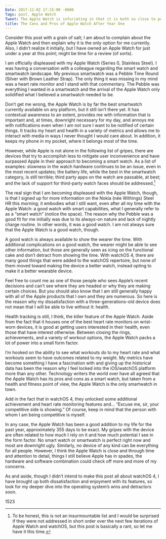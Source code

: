 ```yaml
---
Date: 2017-11-02 17:15:00 -0600
Tags: post, Apple Watch
Tweet: The Apple Watch is infuriating in that it is both so close to perfection and still not a great watch.
title: The Cons and Pros of Apple Watch After Year One
---
```


Consider this post with a grain of salt; I am about to complain about the Apple Watch and then explain why it is the only option for me currently. Also, I didn’t realize it initially, but I have owned an Apple Watch for just under a year at this point; might be time for a review (of sorts).

I am officially displeased with my Apple Watch (Series 0, Stainless Steel). I was having a conversation with a colleague regarding the smart watch and smartwatch landscape. My previous smartwatch was a Pebble Time Round (Silver with Brown Leather Strap). The only thing it was missing in my mind was a heart rate monitor and I stand with that commentary. The Pebble was everything I wanted in a smartwatch and the arrival of the Apple Watch only solidified what I believed a smartwatch needed to be. 

Don’t get me wrong, the Apple Watch is by far the best smartwatch currently available on any platform, but it still isn’t there yet. It has contextual awareness to an extent, provides me with information that is important and, at times, downright necessary for my day, and annoys me with notifications even when I am not sure I want to be notified of certain things. It tracks my heart and health in a variety of metrics and allows me to interact with media in ways I never thought I would care about. In addition, it keeps my phone in my pocket, where it belongs most of the time.

However, while Apple is not alone in the following list of gripes, there are devices that try to accomplish less to mitigate user inconvenience and have surpassed Apple in their approach to becoming a smart watch. As a list of examples: slowness in the watch hardware continues to be an issue, even in the most recent updates; the battery life, while the best in the smartwatch category, is still terrible; third party apps on the watch are passable, at best; and the lack of support for third-party watch faces should be addressed.[^1]

The real sign that I am becoming displeased with the Apple Watch, though, is that I signed up for more information on the Nokia (née Withings) Steel HR this morning; it embodies what I still want, even after all my time with the Apple Watch: a good watch with smart capabilities, what I generally refer to as a “smart watch” (notice the space). The reason why the Pebble was a good fit for me initially was due to its always-on nature and lack of nightly charge routine. In other words, it was a good watch. I am not always sure that the Apple Watch is a good watch, though.

A good watch is always available to show the wearer the time. With additional complications on a good watch, the wearer might be able to see other information, but those are generally seen as icing on the functional cake and don’t detract from showing the time. With watchOS 4, there are many good things that were added to the watchOS repertoire, but none of them moved toward making the device a better watch, instead opting to make it a better wearable device.

Feel free to count me as one of those people who sees Apple’s recent decisions and can’t see where they are headed or why they are making certain choices. But you should also know that I am still generally happy with all of the Apple products that I own and they are numerous. So here is the reason why my dissatisfaction with a three-generations-old device does not mean that I will be able to live without it: health.

Health tracking is still, I think, the killer feature of the Apple Watch. Aside from the fact that it houses one of the best heart rate monitors on wrist-worn devices, it is good at getting users interested in their health, even those that have interest otherwise. Between closing the rings, achievements, and a variety of workout options, the Apple Watch packs a lot of power into a small form factor.

I’m hooked on the ability to see what workouts do to my heart rate and what workouts seem to have outcomes related to my weight. My metrics have become something I have a fascination with and giving up the historical data has been the reason why I feel locked into the iOS/watchOS platform more than any other. Technology writers the world over have all agreed that the Apple Watch has its pros and cons as a smart watch, but taken from a health and fitness point of view, the Apple Watch is the only smartwatch in town.

Add in the fact that in watchOS 4, they unlocked some additional achievement and heart rate monitoring features and... “Excuse me, sir, your competitive side is showing.” Of course, keep in mind that the person with whom I am being competitive is myself.

In any case, the Apple Watch has been a good addition to my life for the past year, approximately 355 days to be exact. My gripes with the device are often related to how much I rely on it and how much potential I see in the form factor. No smart watch or smartwatch is perfect right now and most are downright ugly. Similarly, no device of any kind can be everything for all people. However, I think the Apple Watch is close and through time and attention to detail, things I still believe Apple has in spades, the hardware and software combination could check off more and more of my concerns.

As and aside, though I didn’t intend to make this post all about watchOS 4, I have brought up both dissatisfaction and enjoyment with its features, so look for my deeper dive into the operating system’s wins and detractors soon.

1523

[^1]:	To be honest, this is not an insurmountable list and I would be surprised if they were not addressed in short order over the next few iterations of Apple Watch and watchOS, but this post is basically a rant, so let me have it this time.